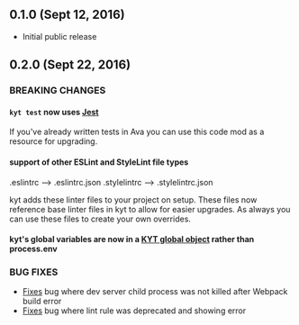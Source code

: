 
## 0.1.0 (Sept 12, 2016)

* Initial public release

## 0.2.0 (Sept 22, 2016)


### BREAKING CHANGES
#### `kyt test` now uses [Jest](https://github.com/NYTimes/kyt/commit/55d51626405cb2be3046cc78e38d285e8116d1a3)

If you've already written tests in Ava you can use this code mod as a resource for upgrading.

#### support of other ESLint and StyleLint file types
.eslintrc --> .eslintrc.json
.stylelintrc --> .stylelintrc.json

kyt adds these linter files to your project on setup. These files now reference base linter files in kyt to allow for easier upgrades. As always you can use these files to create your own overrides.

#### kyt's global variables are now in a [KYT global object](https://github.com/NYTimes/kyt/commit/4d934378c9271b9b4115e42619d78fcc09ea2d7c) rather than process.env

### BUG FIXES
* [Fixes](https://github.com/NYTimes/kyt/commit/af786d7b9a7d2b0834bdaa2b20be7b9268656934) bug where dev server child process was not killed after Webpack build error
* [Fixes](https://github.com/NYTimes/kyt/commit/2d72505e89f5abd04357aa7c758894f9f8f4cef2) bug where lint rule was deprecated and showing error
